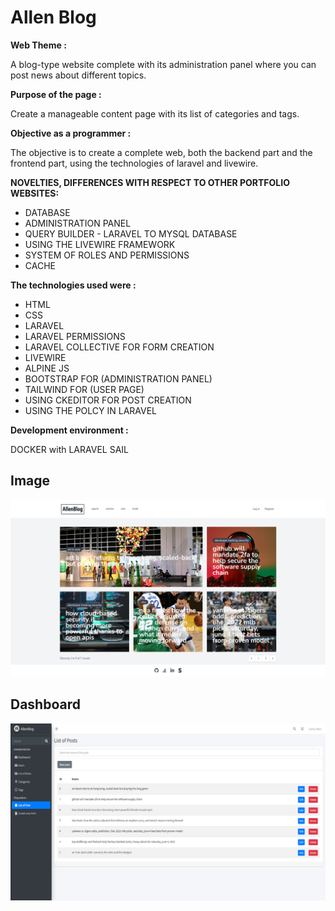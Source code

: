 # Allen Blog

**Web Theme :**

A blog-type website complete with its administration panel where you can post news about different topics.

**Purpose of the page :**

Create a manageable content page with its list of categories and tags.

**Objective as a programmer :**

The objective is to create a complete web, both the backend part and the frontend part, using the technologies of laravel and livewire.

**NOVELTIES, DIFFERENCES WITH RESPECT TO OTHER PORTFOLIO WEBSITES:**

- DATABASE
- ADMINISTRATION PANEL
- QUERY BUILDER - LARAVEL TO MYSQL DATABASE
- USING THE LIVEWIRE FRAMEWORK
- SYSTEM OF ROLES AND PERMISSIONS
- CACHE


**The technologies used were :**

- HTML
- CSS
- LARAVEL
- LARAVEL PERMISSIONS
- LARAVEL COLLECTIVE FOR FORM CREATION
- LIVEWIRE
- ALPINE JS
- BOOTSTRAP FOR (ADMINISTRATION PANEL)
- TAILWIND FOR (USER PAGE)
- USING CKEDITOR FOR POST CREATION
- USING THE POLCY IN LARAVEL




**Development environment :**

DOCKER with LARAVEL SAIL

## Image

![App Screenshot](https://github.com/allencarlosdev/Allenpage3/blob/main/public/img/allenpage3.svg)

## Dashboard
![App Screenshot](https://github.com/allencarlosdev/Allenpage3/blob/main/public/img/dashboard.svg)
